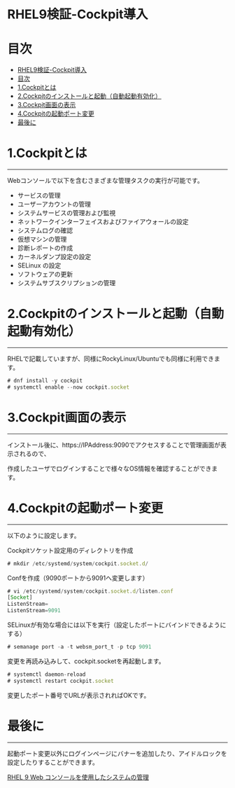 # RHEL9検証-Cockpit導入

# 目次
- [RHEL9検証-Cockpit導入](#rhel9検証-cockpit導入)
- [目次](#目次)
- [1.Cockpitとは](#1cockpitとは)
- [2.Cockpitのインストールと起動（自動起動有効化）](#2cockpitのインストールと起動自動起動有効化)
- [3.Cockpit画面の表示](#3cockpit画面の表示)
- [4.Cockpitの起動ポート変更](#4cockpitの起動ポート変更)
- [最後に](#最後に)

# 1.Cockpitとは

---

Webコンソールで以下を含むさまざまな管理タスクの実行が可能です。

- サービスの管理
- ユーザーアカウントの管理
- システムサービスの管理および監視
- ネットワークインターフェイスおよびファイアウォールの設定
- システムログの確認
- 仮想マシンの管理
- 診断レポートの作成
- カーネルダンプ設定の設定
- SELinux の設定
- ソフトウェアの更新
- システムサブスクリプションの管理

# 2.Cockpitのインストールと起動（自動起動有効化）

---

RHELで記載していますが、同様にRockyLinux/Ubuntuでも同様に利用できます。

```jsx
# dnf install -y cockpit
# systemctl enable --now cockpit.socket
```

# 3.Cockpit画面の表示

---

インストール後に、https://IPAddress:9090でアクセスすることで管理画面が表示されるので、

作成したユーザでログインすることで様々なOS情報を確認することができます。

# 4.Cockpitの起動ポート変更

---

以下のように設定します。

Cockpitソケット設定用のディレクトリを作成

```jsx
# mkdir /etc/systemd/system/cockpit.socket.d/
```

Confを作成（9090ポートから9091へ変更します）

```jsx
# vi /etc/systemd/system/cockpit.socket.d/listen.conf
[Socket]
ListenStream=
ListenStream=9091
```

SELinuxが有効な場合には以下を実行（設定したポートにバインドできるようにする）

```jsx
# semanage port -a -t websm_port_t -p tcp 9091
```

変更を再読み込みして、cockpit.socketを再起動します。

```jsx
# systemctl daemon-reload
# systemctl restart cockpit.socket
```

変更したポート番号でURLが表示されればOKです。

# 最後に

---

起動ポート変更以外にログインページにバナーを追加したり、アイドルロックを設定したりすることができます。

[RHEL 9 Web コンソールを使用したシステムの管理](https://docs.redhat.com/ja/documentation/red_hat_enterprise_linux/9/html-single/managing_systems_using_the_rhel_9_web_console/index#proc_providing-feedback-on-red-hat-documentation_system-management-using-the-rhel-9-web-console)